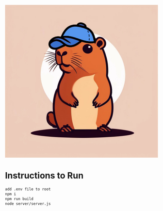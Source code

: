 ![Capy Logo](./src/assets/capy.png)
# Instructions to Run
```
add .env file to root
npm i 
npm run build
node server/server.js
```
